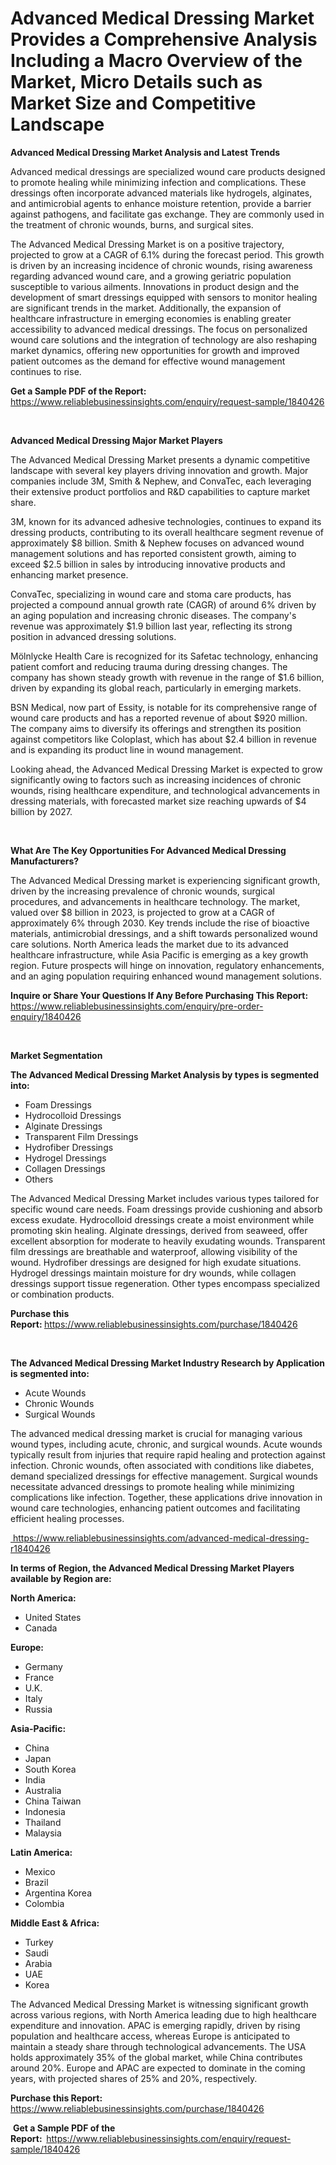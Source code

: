<p><h1>Advanced Medical Dressing Market Provides a Comprehensive Analysis Including a Macro Overview of the Market, Micro Details such as Market Size and Competitive Landscape</h1></p><p><strong>Advanced Medical Dressing Market Analysis and Latest Trends</strong></p>
<p><p>Advanced medical dressings are specialized wound care products designed to promote healing while minimizing infection and complications. These dressings often incorporate advanced materials like hydrogels, alginates, and antimicrobial agents to enhance moisture retention, provide a barrier against pathogens, and facilitate gas exchange. They are commonly used in the treatment of chronic wounds, burns, and surgical sites.</p><p>The Advanced Medical Dressing Market is on a positive trajectory, projected to grow at a CAGR of 6.1% during the forecast period. This growth is driven by an increasing incidence of chronic wounds, rising awareness regarding advanced wound care, and a growing geriatric population susceptible to various ailments. Innovations in product design and the development of smart dressings equipped with sensors to monitor healing are significant trends in the market. Additionally, the expansion of healthcare infrastructure in emerging economies is enabling greater accessibility to advanced medical dressings. The focus on personalized wound care solutions and the integration of technology are also reshaping market dynamics, offering new opportunities for growth and improved patient outcomes as the demand for effective wound management continues to rise.</p></p>
<p><strong>Get a Sample PDF of the Report:&nbsp;</strong> <a href="https://www.reliablebusinessinsights.com/enquiry/request-sample/1840426?utm_campaign=3089&utm_medium=2&utm_source=Github&utm_content=ia&utm_term=14042025&utm_id=advanced-medical-dressing">https://www.reliablebusinessinsights.com/enquiry/request-sample/1840426</a></p>
<p>&nbsp;</p>
<p><strong>Advanced Medical Dressing Major Market Players</strong></p>
<p><p>The Advanced Medical Dressing Market presents a dynamic competitive landscape with several key players driving innovation and growth. Major companies include 3M, Smith & Nephew, and ConvaTec, each leveraging their extensive product portfolios and R&D capabilities to capture market share.</p><p>3M, known for its advanced adhesive technologies, continues to expand its dressing products, contributing to its overall healthcare segment revenue of approximately $8 billion. Smith & Nephew focuses on advanced wound management solutions and has reported consistent growth, aiming to exceed $2.5 billion in sales by introducing innovative products and enhancing market presence.</p><p>ConvaTec, specializing in wound care and stoma care products, has projected a compound annual growth rate (CAGR) of around 6% driven by an aging population and increasing chronic diseases. The company's revenue was approximately $1.9 billion last year, reflecting its strong position in advanced dressing solutions.</p><p>Mölnlycke Health Care is recognized for its Safetac technology, enhancing patient comfort and reducing trauma during dressing changes. The company has shown steady growth with revenue in the range of $1.6 billion, driven by expanding its global reach, particularly in emerging markets.</p><p>BSN Medical, now part of Essity, is notable for its comprehensive range of wound care products and has a reported revenue of about $920 million. The company aims to diversify its offerings and strengthen its position against competitors like Coloplast, which has about $2.4 billion in revenue and is expanding its product line in wound management.</p><p>Looking ahead, the Advanced Medical Dressing Market is expected to grow significantly owing to factors such as increasing incidences of chronic wounds, rising healthcare expenditure, and technological advancements in dressing materials, with forecasted market size reaching upwards of $4 billion by 2027.</p></p>
<p>&nbsp;</p>
<p><strong>What Are The Key Opportunities For Advanced Medical Dressing Manufacturers?</strong></p>
<p><p>The Advanced Medical Dressing market is experiencing significant growth, driven by the increasing prevalence of chronic wounds, surgical procedures, and advancements in healthcare technology. The market, valued over $8 billion in 2023, is projected to grow at a CAGR of approximately 6% through 2030. Key trends include the rise of bioactive materials, antimicrobial dressings, and a shift towards personalized wound care solutions. North America leads the market due to its advanced healthcare infrastructure, while Asia Pacific is emerging as a key growth region. Future prospects will hinge on innovation, regulatory enhancements, and an aging population requiring enhanced wound management solutions.</p></p>
<p><strong>Inquire or Share Your Questions If Any Before Purchasing This Report:</strong> <a href="https://www.reliablebusinessinsights.com/enquiry/pre-order-enquiry/1840426?utm_campaign=3089&utm_medium=2&utm_source=Github&utm_content=ia&utm_term=14042025&utm_id=advanced-medical-dressing">https://www.reliablebusinessinsights.com/enquiry/pre-order-enquiry/1840426</a></p>
<p>&nbsp;</p>
<p><strong>Market Segmentation</strong></p>
<p><strong>The Advanced Medical Dressing Market Analysis by types is segmented into:</strong></p>
<p><ul><li>Foam Dressings</li><li>Hydrocolloid Dressings</li><li>Alginate Dressings</li><li>Transparent Film Dressings</li><li>Hydrofiber Dressings</li><li>Hydrogel Dressings</li><li>Collagen Dressings</li><li>Others</li></ul></p>
<p><p>The Advanced Medical Dressing Market includes various types tailored for specific wound care needs. Foam dressings provide cushioning and absorb excess exudate. Hydrocolloid dressings create a moist environment while promoting skin healing. Alginate dressings, derived from seaweed, offer excellent absorption for moderate to heavily exudating wounds. Transparent film dressings are breathable and waterproof, allowing visibility of the wound. Hydrofiber dressings are designed for high exudate situations. Hydrogel dressings maintain moisture for dry wounds, while collagen dressings support tissue regeneration. Other types encompass specialized or combination products.</p></p>
<p><strong>Purchase this Report:&nbsp;</strong><a href="https://www.reliablebusinessinsights.com/purchase/1840426?utm_campaign=3089&utm_medium=2&utm_source=Github&utm_content=ia&utm_term=14042025&utm_id=advanced-medical-dressing">https://www.reliablebusinessinsights.com/purchase/1840426</a></p>
<p>&nbsp;</p>
<p><strong>The Advanced Medical Dressing Market Industry Research by Application is segmented into:</strong></p>
<p><ul><li>Acute Wounds</li><li>Chronic Wounds</li><li>Surgical Wounds</li></ul></p>
<p><p>The advanced medical dressing market is crucial for managing various wound types, including acute, chronic, and surgical wounds. Acute wounds typically result from injuries that require rapid healing and protection against infection. Chronic wounds, often associated with conditions like diabetes, demand specialized dressings for effective management. Surgical wounds necessitate advanced dressings to promote healing while minimizing complications like infection. Together, these applications drive innovation in wound care technologies, enhancing patient outcomes and facilitating efficient healing processes.</p></p>
<p><a href="https://www.reliablebusinessinsights.com/advanced-medical-dressing-r1840426?utm_campaign=3089&utm_medium=2&utm_source=Github&utm_content=ia&utm_term=14042025&utm_id=advanced-medical-dressing">&nbsp;https://www.reliablebusinessinsights.com/advanced-medical-dressing-r1840426</a></p>
<p><strong>In terms of Region, the Advanced Medical Dressing Market Players available by Region are:</strong></p>
<p>
    <p> <strong> North America: </strong>
        <ul>
            <li>United States</li>
            <li>Canada</li>
        </ul>
        </p> 
    <p> <strong> Europe: </strong>
        <ul>
            <li>Germany</li>
            <li>France</li>
            <li>U.K.</li>
            <li>Italy</li>
            <li>Russia</li>
        </ul>
        </p> 
    <p> <strong> Asia-Pacific: </strong>
        <ul>
            <li>China</li>
            <li>Japan</li>
            <li>South Korea</li>
            <li>India</li>
            <li>Australia</li>
            <li>China Taiwan</li>
            <li>Indonesia</li>
            <li>Thailand</li>
            <li>Malaysia</li>
        </ul>
        </p> 
    <p> <strong> Latin America: </strong>
        <ul>
            <li>Mexico</li>
            <li>Brazil</li>
            <li>Argentina Korea</li>
            <li>Colombia</li>
        </ul>
        </p> 
    <p> <strong> Middle East & Africa: </strong>
        <ul>
            <li>Turkey</li>
            <li>Saudi</li>
            <li>Arabia</li>
            <li>UAE</li>
            <li>Korea</li>
        </ul>
    </p>
    </p>
<p><p>The Advanced Medical Dressing Market is witnessing significant growth across various regions, with North America leading due to high healthcare expenditure and innovation. APAC is emerging rapidly, driven by rising population and healthcare access, whereas Europe is anticipated to maintain a steady share through technological advancements. The USA holds approximately 35% of the global market, while China contributes around 20%. Europe and APAC are expected to dominate in the coming years, with projected shares of 25% and 20%, respectively.</p></p>
<p><strong>Purchase this Report: </strong><a href="https://www.reliablebusinessinsights.com/purchase/1840426?utm_campaign=3089&utm_medium=2&utm_source=Github&utm_content=ia&utm_term=14042025&utm_id=advanced-medical-dressing">https://www.reliablebusinessinsights.com/purchase/1840426</a></p>
<p>&nbsp;<strong>Get a Sample PDF of the Report:&nbsp;&nbsp;</strong><a href="https://www.reliablebusinessinsights.com/enquiry/request-sample/1840426?utm_campaign=3089&utm_medium=2&utm_source=Github&utm_content=ia&utm_term=14042025&utm_id=advanced-medical-dressing">https://www.reliablebusinessinsights.com/enquiry/request-sample/1840426</a></p>
<p><strong></strong></p>
<p><p></p><p></p><p></p></p>